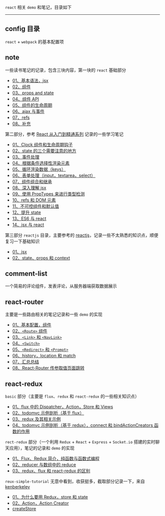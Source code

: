 



`react` 相关 `demo` 和笔记，目录如下



----




## config 目录

`react` + `webpack` 的基本配置项



## note

一些读书笔记的记录，包含三块内容，第一块的 `react` 基础部分

* [01、基本语法，jsx](https://github.com/heptaluan/blog/blob/master/react/note/react基础/note/01.md)
* [02、组件](https://github.com/heptaluan/blog/blob/master/react/note/react基础/note/02.md)
* [03、props and state](https://github.com/heptaluan/blog/blob/master/react/note/react基础/note/03.md)
* [04、组件 API](https://github.com/heptaluan/blog/blob/master/react/note/react基础/note/04.md)
* [05、组件的生命周期](https://github.com/heptaluan/blog/blob/master/react/note/react基础/note/05.md)
* [06、ajax 与事件](https://github.com/heptaluan/blog/blob/master/react/note/react基础/note/06.md)
* [07、refs](https://github.com/heptaluan/blog/blob/master/react/note/react基础/note/07.md)
* [08、补充](https://github.com/heptaluan/blog/blob/master/react/note/react基础/note/08.md)

第二部分，参考 [React 从入门到精通系列](https://facebook.github.io/react/docs/hello-world.html) 记录的一些学习笔记

* [01、Clock 组件和生命周期钩子](https://github.com/heptaluan/blog/blob/master/react/note/入门到精通/01.md)
* [02、state 的三个需要注意的地方](https://github.com/heptaluan/blog/blob/master/react/note/入门到精通/02.md)
* [03、事件处理](https://github.com/heptaluan/blog/blob/master/react/note/入门到精通/03.md)
* [04、根据条件选择性渲染元素](https://github.com/heptaluan/blog/blob/master/react/note/入门到精通/04.md)
* [05、循环渲染数据（keys）](https://github.com/heptaluan/blog/blob/master/react/note/入门到精通/05.md)
* [06、表单处理（input，textarea，select）](https://github.com/heptaluan/blog/blob/master/react/note/入门到精通/06.md)
* [07、组件组合和继承](https://github.com/heptaluan/blog/blob/master/react/note/入门到精通/07.md)
* [08、深入理解 jsx](https://github.com/heptaluan/blog/blob/master/react/note/入门到精通/08.md)
* [09、使用 PropTypes 来进行类型检测](https://github.com/heptaluan/blog/blob/master/react/note/入门到精通/09.md)
* [10、refs 和 DOM 元素](https://github.com/heptaluan/blog/blob/master/react/note/入门到精通/10.md)
* [11、不可控组件和默认值](https://github.com/heptaluan/blog/blob/master/react/note/入门到精通/11.md)
* [12、提升 state](https://github.com/heptaluan/blog/blob/master/react/note/入门到精通/12.md)
* [13、ES6 与 react](https://github.com/heptaluan/blog/blob/master/react/note/入门到精通/13.md)
* [14、jsx 与 react](https://github.com/heptaluan/blog/blob/master/react/note/入门到精通/14.md)


第三部分 `reactjs` 目录，主要参考的 [reactjs](https://ke.qq.com/course/215047)，记录一些不太熟悉的知识点，顺便复习一下基础知识

* [01、jsx](https://github.com/heptaluan/blog/blob/master/react/note/reactjs/note/01.md)
* [02、state、props 和 context](https://github.com/heptaluan/blog/blob/master/react/note/reactjs/note/02.md)




## comment-list

一个简易的评论组件，发表评论，从服务器端获取数据展示




## react-router

主要是一些路由相关的笔记记录和一些 `demo` 的实现

* [01、基本配置，组件](https://github.com/heptaluan/blog/blob/master/react/react-router/note/01.md)
* [02、`<Route>` 组件](https://github.com/heptaluan/blog/blob/master/react/react-router/note/02.md)
* [03、`<Link>` 和 `<NavLink>`](https://github.com/heptaluan/blog/blob/master/react/react-router/note/03.md)
* [04、`<Switch>`](https://github.com/heptaluan/blog/blob/master/react/react-router/note/04.md)
* [05、`<Redirect>` 和 `<Prompt>`](https://github.com/heptaluan/blog/blob/master/react/react-router/note/05.md)
* [06、history，location 和 match](https://github.com/heptaluan/blog/blob/master/react/react-router/note/06.md)
* [07、汇总总结](https://github.com/heptaluan/blog/blob/master/react/react-router/note/07.md)
* [08、React-Router 传参取值页面跳转](https://github.com/heptaluan/blog/blob/master/react/react-router/note/08.md)




## react-redux

`basic` 部分（主要是 `flux`、`redux` 和 `react-redux` 的一些相关知识点）

* [01、flux 中的 Dispatcher，Action，Store 和 Views](https://github.com/heptaluan/blog/blob/master/react/react-redux/basic/note/01.md)
* [02、todomvc 示例剖析（基于 flux）](https://github.com/heptaluan/blog/blob/master/react/react-redux/basic/note/02.md)
* [03、redux 及其相关示例](https://github.com/heptaluan/blog/blob/master/react/react-redux/basic/note/03.md)
* [04、todomvc 示例剖析（基于 redux），connect 和 bindActionCreators 函数的作用](https://github.com/heptaluan/blog/blob/master/react/react-redux/basic/note/04.md)

`rect-redux` 部分（一个利用 `Redux` + `React` + `Express` + `Socket.io` 搭建的实时聊天应用），笔记的记录和 `demo` 的实现

* [01、Flux、Redux 简介，纯函数与函数式编程](https://github.com/heptaluan/blog/blob/master/react/react-redux/react-redux/实时聊天应用/note/01.md)
* [02、reducer 与数组中的 reduce](https://github.com/heptaluan/blog/blob/master/react/react-redux/react-redux/实时聊天应用/note/02.md)
* [03、redux、flux 和 react-redux 的区别](https://github.com/heptaluan/blog/blob/master/react/react-redux/react-redux/实时聊天应用/note/03.md)

`reux-simple-tutorial` 无意中看到，收获挺多，截取部分记录一下，来自 [kenberkeley](https://github.com/kenberkeley)

* [01、为什么要用 Redux，store 和 state](https://github.com/heptalun/blog/blob/master/react/react-redux/redux-simple-tutorial/note/01.md)
* [02、Action，Action Creator](https://github.com/heptaluan/blog/blob/master/react/react-redux/redux-simple-tutorial/note/02.md)
* [createStore](https://github.com/heptaluan/blog/blob/master/react/react-redux/redux-simple-tutorial/note/03.md)







